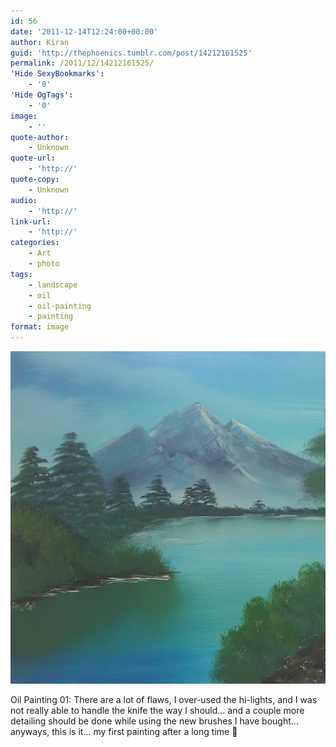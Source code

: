 ```yaml
---
id: 56
date: '2011-12-14T12:24:00+00:00'
author: Kiran
guid: 'http://thephoenics.tumblr.com/post/14212161525'
permalink: /2011/12/14212161525/
'Hide SexyBookmarks':
    - '0'
'Hide OgTags':
    - '0'
image:
    - ''
quote-author:
    - Unknown
quote-url:
    - 'http://'
quote-copy:
    - Unknown
audio:
    - 'http://'
link-url:
    - 'http://'
categories:
    - Art
    - photo
tags:
    - landscape
    - oil
    - oil-painting
    - painting
format: image
---
```


[![](/assets/images/2011/12/tumblr_lw715gyZ871r2m9gao1_1280.jpg "tumblr_lw715gyZ871r2m9gao1_1280")](/assets/images/2011/12/tumblr_lw715gyZ871r2m9gao1_1280.jpg)

Oil Painting 01: There are a lot of flaws, I over-used the hi-lights, and I was not really able to handle the knife the way I should… and a couple more detailing should be done while using the new brushes I have bought… anyways, this is it… my first painting after a long time 🙂